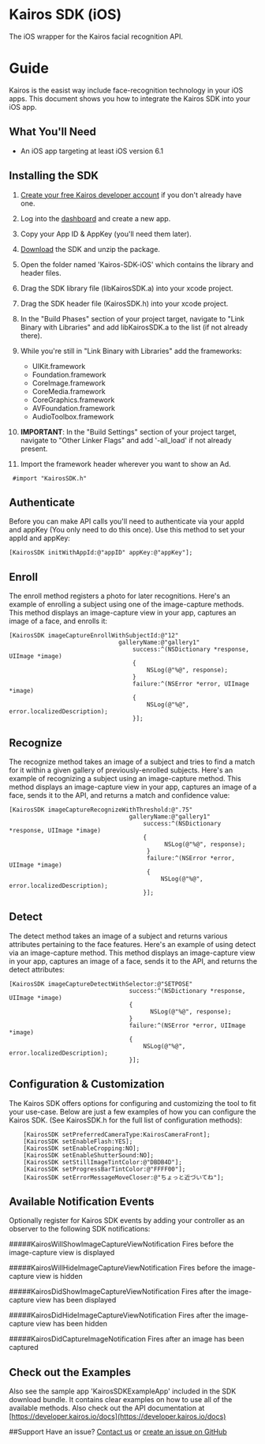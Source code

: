 Kairos SDK (iOS)
==============

The iOS wrapper for the Kairos facial recognition API.


# Guide
Kairos is the easist way include face-recognition technology in your iOS apps. This document shows you how to integrate the Kairos SDK into your iOS app.



## What You'll Need
* An iOS app targeting at least iOS version 6.1


## Installing the SDK

1. [Create your free Kairos developer account](https://developer.kairos.io/signup) if you don't already have one.
2. Log into the [dashboard](https://developer.kairos.io/admin/applications) and create a new app.
3. Copy your App ID & AppKey (you'll need them later).
3. [Download](https://github.com/kairosinc/Kairos-SDK-iOS) the SDK and unzip the package.
4. Open the folder named 'Kairos-SDK-iOS' which contains the library and header files.
5. Drag the SDK library file (libKairosSDK.a) into your xcode project.
6. Drag the SDK header file (KairosSDK.h) into your xcode project.
5. In the "Build Phases" section of your project target, navigate to "Link Binary with Libraries" and add libKairosSDK.a to the list (if not already there).
6. While you're still in "Link Binary with Libraries" add the frameworks: 
	* UIKit.framework
	* Foundation.framework
	* CoreImage.framework
	* CoreMedia.framework
	* CoreGraphics.framework
	* AVFoundation.framework
	* AudioToolbox.framework


7. **IMPORTANT**: In the "Build Settings" section of your project target, navigate to "Other Linker Flags" and add '-all_load' if not already present.
  
8. Import the framework header wherever you want to show an Ad. 

```
 #import "KairosSDK.h"
```


## Authenticate

Before you can make API calls you'll need to authenticate via your appId and appKey (You only need to do this once). Use this method to set your appId and appKey:    

```
[KairosSDK initWithAppId:@"appID" appKey:@"appKey"];
```



## Enroll

The enroll method registers a photo for later recognitions. Here's an example of enrolling a subject using one of the image-capture methods. This method displays an image-capture view in your app, captures an image of a face, and enrolls it:    

```
[KairosSDK imageCaptureEnrollWithSubjectId:@"12" 
                               galleryName:@"gallery1" 
                                   success:^(NSDictionary *response, UIImage *image) 
                                   { 
                                       NSLog(@"%@", response); 
                                   } 
                                   failure:^(NSError *error, UIImage *image) 
                                   { 
                                       NSLog(@"%@", error.localizedDescription); 
                                   }];
```


## Recognize

The recognize method takes an image of a subject and tries to find a match for it within a given gallery of previously-enrolled subjects. Here's an example of recognizing a subject using an image-capture method. This method displays an image-capture view in your app, captures an image of a face, sends it to the API, and returns a match and confidence value:    

```
[KairosSDK imageCaptureRecognizeWithThreshold:@".75"
                                  galleryName:@"gallery1"
                                      success:^(NSDictionary *response, UIImage *image) 
                                      {
											NSLog(@"%@", response);
									   } 
									   failure:^(NSError *error, UIImage *image) 
									   {
                                           NSLog(@"%@", error.localizedDescription);     
                                      }];
```
    
    
    
## Detect

The detect method takes an image of a subject and returns various attributes pertaining to the face features. Here's an example of using detect via an image-capture method. This method displays an image-capture view in your app, captures an image of a face, sends it to the API, and returns the detect attributes:    

```
[KairosSDK imageCaptureDetectWithSelector:@"SETPOSE"
                                  success:^(NSDictionary *response, UIImage *image) 
                                  {
                                  		NSLog(@"%@", response);
                                  } 
                                  failure:^(NSError *error, UIImage *image) 
                                  {
                                      NSLog(@"%@", error.localizedDescription);
                                  }];
```
    
    
## Configuration & Customization

The Kairos SDK offers options for configuring and customizing the tool to fit your use-case. Below are just a few examples of how you can configure the Kairos SDK. (See KairosSDK.h for the full list of configuration methods):    

```
    [KairosSDK setPreferredCameraType:KairosCameraFront];
    [KairosSDK setEnableFlash:YES];
    [KairosSDK setEnableCropping:NO];
    [KairosSDK setEnableShutterSound:NO];
    [KairosSDK setStillImageTintColor:@"DBDB4D"];
    [KairosSDK setProgressBarTintColor:@"FFFF00"];
    [KairosSDK setErrorMessageMoveCloser:@"ちょっと近づいてね"];
```


    
## Available Notification Events
Optionally register for Kairos SDK events by adding your controller as an observer to the following SDK notifications:



#####KairosWillShowImageCaptureViewNotification
	Fires before the image-capture view is displayed

#####KairosWillHideImageCaptureViewNotification
	Fires before the image-capture view is hidden

#####KairosDidShowImageCaptureViewNotification
	Fires after the image-capture view has been displayed

#####KairosDidHideImageCaptureViewNotification
	Fires after the image-capture view has been hidden

#####KairosDidCaptureImageNotification
	Fires after an image has been captured



## Check out the Examples

Also see the sample app 'KairosSDKExampleApp' included in the SDK download bundle. It contains clear examples on how to use all of the available methods. Also check out the API documentation at [https://developer.kairos.io/docs](https://developer.kairos.io/docs)


##Support 
Have an issue? [Contact us](mailto:eric@kairos.com) or [create an issue on GitHub](https://github.com/kairosinc/Kairos-SDK-iOS)
